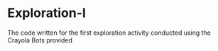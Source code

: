 # Exploration-I
The code written for the first exploration activity conducted using the Crayola Bots provided
